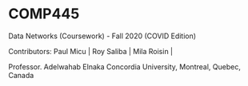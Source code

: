 # COMP445
Data Networks (Coursework) - Fall 2020 (COVID Edition)

Contributors: 
Paul Micu |
Roy Saliba |
Mila Roisin |

Professor. Adelwahab Elnaka
Concordia University, Montreal, Quebec, Canada
